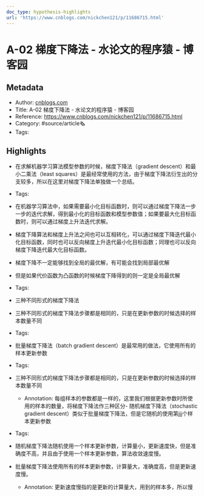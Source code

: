 ```yaml
---
doc_type: hypothesis-highlights
url: 'https://www.cnblogs.com/nickchen121/p/11686715.html'
---
```

# A-02 梯度下降法 - 水论文的程序猿 - 博客园
## Metadata
- Author: [cnblogs.com]()
- Title: A-02 梯度下降法 - 水论文的程序猿 - 博客园
- Reference: https://www.cnblogs.com/nickchen121/p/11686715.html
- Category: #source/article🗞
- Tags:
## Highlights
- 在求解机器学习算法模型参数的时候，梯度下降法（gradient descent）和最小二乘法（least squares）是最经常使用的方法，由于梯度下降法衍生出的分支较多，所以在这里对梯度下降法单独做一个总结。


- Tags:

- 在机器学习算法中，如果需要最小化目标函数时，则可以通过梯度下降法一步一步的迭代求解，得到最小化的目标函数和模型参数值；如果要最大化目标函数时，则可以通过梯度上升法迭代求解。

- 梯度下降算法和梯度上升法之间也可以互相转化，可以通过梯度下降迭代最小化目标函数，同时也可以反向梯度上升迭代最小化目标函数；同理也可以反向梯度下降迭代最大化目标函数。

- 梯度下降不一定能够找到全局的最优解，有可能会找到局部最优解

- 但是如果代价函数为凸函数的时候梯度下降得到的则一定是全局最优解


- Tags:

- 三种不同形式的梯度下降法

- 三种不同形式的梯度下降法步骤都是相同的，只是在更新参数的时候选择的样本数量不同


- Tags:

- 批量梯度下降法（batch gradient descent）是最常用的做法，它使用所有的样本更新参数


- Tags:

- 三种不同形式的梯度下降法步骤都是相同的，只是在更新参数的时候选择的样本数量不同

   - Annotation: 每组样本的参数都是一样的，这里我们根据更新参数时所使用的样本的数量，将梯度下降法作三种区分- 随机梯度下降法（stochastic gradient descent）类似于批量梯度下降法，但是它随机的使用第jjj个样本更新参数


- Tags:

- 随机梯度下降法随机使用一个样本更新参数，计算量小，更新速度快，但是准确度不高，并且由于使用一个样本更新参数，算法收敛速度慢。

- 批量梯度下降法使用所有的样本更新参数，计算量大，准确度高，但是更新速度慢。

   - Annotation: 更新速度慢指的是更新的计算量大，用到的样本多，所以慢